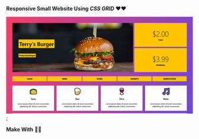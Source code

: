 
**Responsive Small Website Using  _CSS GRID_** ❤️❤️

![ScreenImg](https://raw.githubusercontent.com/Kishanofficial8899/Grid-Small-website/master/images/Sc.png);


**Make With** 🍺🍺


